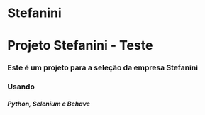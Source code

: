 # Stefanini

# Projeto Stefanini - Teste

### Este é um projeto para a seleção da empresa Stefanini

### Usando
##### Python, Selenium e Behave
